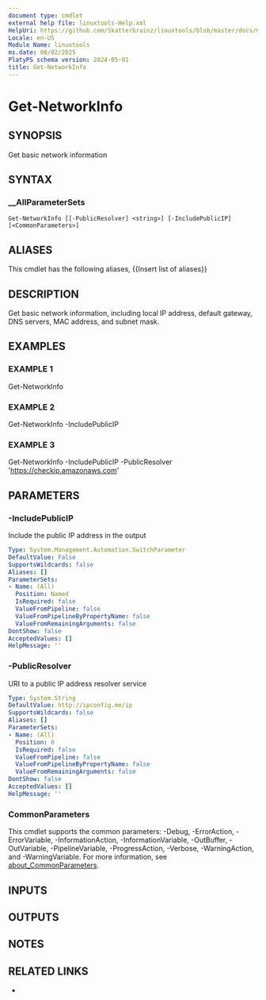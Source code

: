```yaml
---
document type: cmdlet
external help file: linuxtools-Help.xml
HelpUri: https://github.com/Skatterbrainz/linuxtools/blob/master/docs/Get-NetworkInfo.md
Locale: en-US
Module Name: linuxtools
ms.date: 08/02/2025
PlatyPS schema version: 2024-05-01
title: Get-NetworkInfo
---
```


# Get-NetworkInfo

## SYNOPSIS

Get basic network information

## SYNTAX

### __AllParameterSets

```
Get-NetworkInfo [[-PublicResolver] <string>] [-IncludePublicIP] [<CommonParameters>]
```

## ALIASES

This cmdlet has the following aliases,
  {{Insert list of aliases}}

## DESCRIPTION

Get basic network information, including local IP address, default gateway, DNS servers, MAC address, and subnet mask.

## EXAMPLES

### EXAMPLE 1

Get-NetworkInfo

### EXAMPLE 2

Get-NetworkInfo -IncludePublicIP

### EXAMPLE 3

Get-NetworkInfo -IncludePublicIP -PublicResolver 'https://checkip.amazonaws.com'

## PARAMETERS

### -IncludePublicIP

Include the public IP address in the output

```yaml
Type: System.Management.Automation.SwitchParameter
DefaultValue: False
SupportsWildcards: false
Aliases: []
ParameterSets:
- Name: (All)
  Position: Named
  IsRequired: false
  ValueFromPipeline: false
  ValueFromPipelineByPropertyName: false
  ValueFromRemainingArguments: false
DontShow: false
AcceptedValues: []
HelpMessage: ''
```

### -PublicResolver

URI to a public IP address resolver service

```yaml
Type: System.String
DefaultValue: http://ipconfig.me/ip
SupportsWildcards: false
Aliases: []
ParameterSets:
- Name: (All)
  Position: 0
  IsRequired: false
  ValueFromPipeline: false
  ValueFromPipelineByPropertyName: false
  ValueFromRemainingArguments: false
DontShow: false
AcceptedValues: []
HelpMessage: ''
```

### CommonParameters

This cmdlet supports the common parameters: -Debug, -ErrorAction, -ErrorVariable,
-InformationAction, -InformationVariable, -OutBuffer, -OutVariable, -PipelineVariable,
-ProgressAction, -Verbose, -WarningAction, and -WarningVariable. For more information, see
[about_CommonParameters](https://go.microsoft.com/fwlink/?LinkID=113216).

## INPUTS

## OUTPUTS

## NOTES

## RELATED LINKS

- [](https://github.com/Skatterbrainz/linuxtools/blob/master/docs/Get-NetworkInfo.md)
